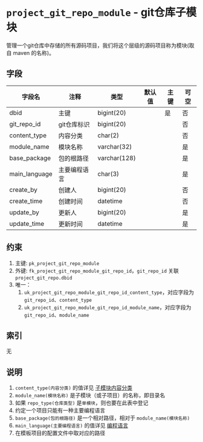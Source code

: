 # `project_git_repo_module` - git仓库子模块

管理一个git仓库中存储的所有源码项目，我们将这个层级的源码项目称为模块(取自 maven 的名称)。

## 字段

| 字段名        | 注释         | 类型         | 默认值 | 主键 | 可空 |
| ------------- | ------------ | ------------ | ------ | ---- | ---- |
| dbid          | 主键         | bigint(20)   |        | 是   | 否   |
| git_repo_id   | git仓库标识  | bigint(20)   |        |      | 否   |
| content_type  | 内容分类     | char(2)      |        |      | 否   |
| module_name   | 模块名称     | varchar(32)  |        |      | 是   |
| base_package  | 包的根路径   | varchar(128) |        |      | 是   |
| main_language | 主要编程语言 | char(3)      |        |      | 是   |
| create_by     | 创建人       | bigint(20)   |        |      | 否   |
| create_time   | 创建时间     | datetime     |        |      | 否   |
| update_by     | 更新人       | bigint(20)   |        |      | 是   |
| update_time   | 更新时间     | datetime     |        |      | 是   |

## 约束

1. 主键: `pk_project_git_repo_module`
2. 外键: `fk_project_git_repo_module_git_repo_id`，`git_repo_id` 关联 `project_git_repo.dbid`
3. 唯一：
   1. `uk_project_git_repo_module_git_repo_id_content_type`，对应字段为 `git_repo_id`、`content_type`
   2. `uk_project_git_repo_module_git_repo_id_module_name`，对应字段为 `git_repo_id`、`module_name`

## 索引

无

## 说明

1. `content_type(内容分类)` 的值详见 [子模块内容分类](../data/dict/2007_module_content_type)
2. `module_name(模块名称)` 是子模块（或子项目）的名称，即目录名
3. 如果 `repo_type(仓库类型)` 是`单模块`，则也要在此表中登记
4. 约定一个项目只能有一种主要编程语言
5. `base_package(包的根路径)` 是一个相对路径，相对于 `module_name(模块名称)`
6. `main_language(主要编程语言)` 的值详见 [编程语言](../data/dict/2008_program_language)
7. 在模板项目的配置文件中取对应的路径
